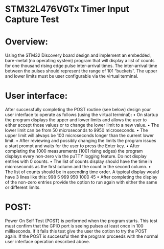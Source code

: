 # STM32L476VGTx Timer Input Capture Test

# Overview:
Using the STM32 Discovery board design and implement an embedded, bare-metal (no operating system) program that will display a list of counts for one thousand rising edge pulse inter-arrival times. The inter-arrival time between the pulses should represent the range of 101 “buckets”. The upper and lower limits must be user configurable via the virtual terminal.

# User interface:
After successfully completing the POST routine (see below) design your user interface to operate as follows (using the virtual terminal):
• On startup the program displays the upper and lower limits and allows the user to either accept those values or to change the lower limit to a new value.
• The lower limit can be from 50 microseconds to 9950 microseconds.
• The upper limit will always be 100 microseconds longer than the current lower limit.
• After reviewing and possibly changing the limits the program issues a start prompt and waits for the user to press the Enter key.
• After completing the 1000 measurements (1001 rising edges) the program displays every non-zero via the puTTY logging feature. Do not display entries with 0 counts.
• The list of counts display should have the time in microseconds as the first column and the count in the second column.
• The list of counts should be in ascending time order. A typical display would have 3 lines like this:
998 5
999 950
1000 45
• After completing the display of the non-zero entries provide the option to run again with either the same or different limits.

# POST:
Power On Self Test (POST) is performed when the program starts. This test must confirm that the GPIO port is seeing pulses at least once in 100 milliseconds. If it fails this test give the user the option to try the POST again. If the POST is successful then the program proceeds with the normal user interface operation described above.
